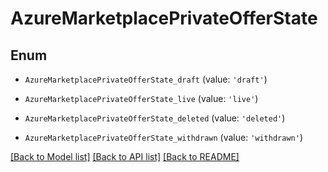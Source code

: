 # AzureMarketplacePrivateOfferState


## Enum

* `AzureMarketplacePrivateOfferState_draft` (value: `'draft'`)

* `AzureMarketplacePrivateOfferState_live` (value: `'live'`)

* `AzureMarketplacePrivateOfferState_deleted` (value: `'deleted'`)

* `AzureMarketplacePrivateOfferState_withdrawn` (value: `'withdrawn'`)

[[Back to Model list]](../README.md#documentation-for-models) [[Back to API list]](../README.md#documentation-for-api-endpoints) [[Back to README]](../README.md)


